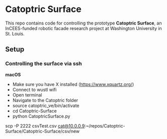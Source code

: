 # Catoptric Surface

This repo contains code for controlling the prototype **Catoptric Surface**, an InCEES-funded robotic facade research project at Washington University in St. Louis.

## Setup

### Controlling the surface via ssh

**macOS**
- Make sure you have X installed (https://www.xquartz.org/)
- Connect to wustl wifi
- Open terminal
- Navigate to the Catoptric folder
- source catoptric_ve/bin/activate
- cd Catoptric-Surface
- python CatoptricSurface.py

scp -P 2222 csvTest.csv cat@10.0.0.9:~/repos/Catoptric-Surface/Catoptric-Surface/csv/new
